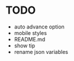 # TODO

-   auto advance option
-   mobile styles
-   README.md
-   show tip
-   rename json variables
